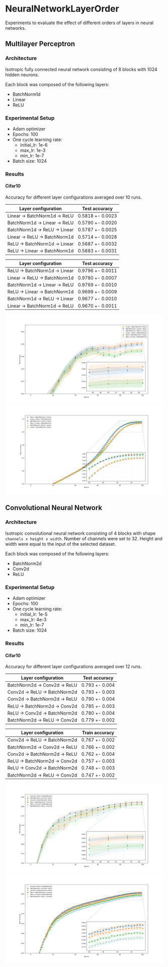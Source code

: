 # NeuralNetworkLayerOrder

Experiments to evaluate the effect of different orders of layers in neural networks.


## Multilayer Perceptron 


### Architecture 

Isotropic fully connected neural network consisting of 8 blocks with 1024 hidden neurons.

Each block was composed of the following layers:

- BatchNorm1d
- Linear 
- ReLU


### Experimental Setup

- Adam optimizer
- Epochs: 100
- One cycle learning rate: 
  - initial_lr: 1e-6
  - max_lr: 1e-3
  - min_lr: 1e-7
- Batch size: 1024


### Results


#### Cifar10

Accuracy for different layer configurations averaged over 10 runs.

| Layer configuration           | Test accuracy    |
|-------------------------------|------------------|
| Linear -> BatchNorm1d -> ReLU | 0.5818 +- 0.0023 |
| BatchNorm1d -> Linear -> ReLU | 0.5790 +- 0.0020 |
| BatchNorm1d -> ReLU -> Linear | 0.5787 +- 0.0025 |
| Linear -> ReLU -> BatchNorm1d | 0.5714 +- 0.0028 |
| ReLU -> BatchNorm1d -> Linear | 0.5687 +- 0.0032 |
| ReLU -> Linear -> BatchNorm1d | 0.5683 +- 0.0031 |

| Layer configuration           | Test accuracy    |
|-------------------------------|------------------|
| ReLU -> BatchNorm1d -> Linear | 0.9796 +- 0.0011 |
| Linear -> ReLU -> BatchNorm1d | 0.9780 +- 0.0007 |
| BatchNorm1d -> Linear -> ReLU | 0.9769 +- 0.0010 |
| ReLU -> Linear -> BatchNorm1d | 0.9699 +- 0.0009 |
| BatchNorm1d -> ReLU -> Linear | 0.9677 +- 0.0010 |
| Linear -> BatchNorm1d -> ReLU | 0.9670 +- 0.0011 |

![](docs/assets/results/cifar10/mlp/test_accuracy.png)
![](docs/assets/results/cifar10/mlp/train_accuracy.png)


## Convolutional Neural Network 


### Architecture 

Isotropic convolutional neural network consisting of 4 blocks with shape `channels x height x width`. 
Number of channels were set to 32. Height and width were equal to the input of the selected dataset.

Each block was composed of the following layers:

- BatchNorm2d
- Conv2d 
- ReLU


### Experimental Setup

- Adam optimizer
- Epochs: 100
- One cycle learning rate: 
  - initial_lr: 1e-5
  - max_lr: 4e-3
  - min_lr: 1e-7
- Batch size: 1024


### Results


#### Cifar10

Accuracy for different layer configurations averaged over 12 runs.

| Layer configuration           | Test accuracy  |
|-------------------------------|----------------|
| BatchNorm2d -> Conv2d -> ReLU | 0.793 +- 0.004 |
| Conv2d -> ReLU -> BatchNorm2d | 0.793 +- 0.003 |
| Conv2d -> BatchNorm2d -> ReLU | 0.790 +- 0.004 |
| ReLU -> BatchNorm2d -> Conv2d | 0.785 +- 0.003 |
| ReLU -> Conv2d -> BatchNorm2d | 0.780 +- 0.004 |
| BatchNorm2d -> ReLU -> Conv2d | 0.779 +- 0.002 |

| Layer configuration           | Train accuracy |
|-------------------------------|----------------|
| Conv2d -> ReLU -> BatchNorm2d | 0.767 +- 0.002 |
| BatchNorm2d -> Conv2d -> ReLU | 0.766 +- 0.002 |
| Conv2d -> BatchNorm2d -> ReLU | 0.762 +- 0.004 |
| ReLU -> BatchNorm2d -> Conv2d | 0.757 +- 0.003 |
| ReLU -> Conv2d -> BatchNorm2d | 0.748 +- 0.003 |
| BatchNorm2d -> ReLU -> Conv2d | 0.747 +- 0.002 |

![](docs/assets/results/cifar10/cnn/test_accuracy.png)
![](docs/assets/results/cifar10/cnn/train_accuracy.png)
